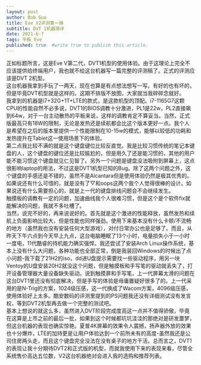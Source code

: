 ```yaml
---
layout: post
author: Bob Guo
title: Eve V2评测第一弹
subtitle: DVT 1机器简评
date: 2021-6-7
tags: 平板 Eve
published: true  #write true to publish this article.
---
```

正如标题所言，这是Eve V第二代，DVT1机型的使用体验。由于这理论上完全不应该提供给终端用户，我也就不给这台机器写一篇完整的评测稿了。正式的评测应该是DVT 2机型。  
这台机器我拿到手玩了一两天，现在也算是有点想法想写一写。有好的也有坏的，但是毕竟DVT机型就是这样的。这期不排版不放图，大家就当我碎碎念就好。  
我拿到的机器是i7+32G+1T+LTE的款式，是这款机型的顶配。i7-1165G7这颗CPU的性能自然不必多说，DVT1的BIOS调教十分激进，PL1是22w，PL2直接飙到64w，对于一台主动散热的平板来说，这样的调教肯定不算妥当。当然，正式版最高只有18W的限制，无论是发热还是续航都会比这个版本更好一点。我个人是希望在之后的版本里提供一个性能限制在10-15w的模式，能够以较低的功耗和发热提升在Tablet这一使用场景下的体验。  
第二点我比较不满的就是这个键盘键位比较反直觉。我是比较习惯传统的笔记本键盘的人，这个键盘的键位还是比较尴尬的，但是用久了还是能习惯的，其他的用户能不能习惯这个键盘就见仁见智了。另外一个问题是键盘没法吸附到屏幕上，这点很影响laptop的用法，不过这是DVT1机型已知的Bug。除了这两个问题之外，这个键盘的手感还是不错的，虽然不是Alcantara但是使用体验仍然是极其优秀的。如果说还有什么可惜的，就是没有了▽和oops这两个我个人觉得很棒的设计。如果说还有什么需要担心的，就是上一代的键盘排线问题会不会继续发生。  
触摸板的调教有一定的问题，加速曲线我个人很难习惯，但是这个是个软件fix就能解决的问题，我就不多吐槽了。  
当然，说完不好的，再来说说好的。首先就是这个激进的性能释放，虽然发热和续航上负面影响比较大，但是性能也同样强劲。使用下来基本没有什么卡顿/不流畅的地方（虽然我也没有安装任何大型游戏），对付日常办公也是足够了。而且，从昨天下午六点到今天早上九点，这台电脑睡眠了13个小时，电量损失小于一小时一度电，11代酷睿的待机能力确实强悍。我还尝试了安装Arch Linux操作系统，基本上没有什么大问题，各种功能也全部正常，倒是我装回Windows的时候出了点小问题-我下载了21H2的iso，dd进U盘提示需要找一些驱动程序，用另一块Ventoy的U盘安装20H2就没这个问题，但是触摸板和手写笔的驱动就丢失了，打开设备管理器大量设备缺失驱动。说到触摸屏和手写笔，上一代屏幕太滑的问题在这台DVT1里还没有彻底解决，但是手写的体验是毋庸置疑好很多了的。上一代采用的是N-Trig的方案，1024级压感，这一代换成了Wacom方案，4096级压感，使用体验好上太多。酷安数码的评测里提到的PS问题我还没有详细测试没有发言权，等到DVT2机型再去做一个完整的测试吧。  
基本上想说的就这么多，虽然进入DVT阶段完成度高这一点并不值得骄傲，毕竟在这算是上市之前的最后一批，如果到这个时候都坑坑洼洼的那绝对是研发噩梦，但这台机器的表现也确实惊艳。夏普4K屏幕的效果令人震撼，扬声器外放的效果也十分爆炸，LTE的加持更是让用户体验达到一个前所未有的高度-虽然我还是公司住房两头走，而且这个键盘完全没法在没有桌子的地方干活。总而言之，DVT1的表现让我十分期待DVT2和正式版的机型，而就我使用下来的表现来看，尽管全系统售价高达五位数，V2这台机器绝对会进入我的选购和推荐列表。